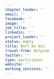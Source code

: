 ```yaml
---
chapter_leader: ''
email: ''
facebook: ''
image: ''
job_title: ''
linkedin: ''
project_leader: ''
status: empty
title: Bart De Win
travel-from: Belgium
twitter: ''
type: participant
website: ''
working_sessions: ''
---
```


<!-- put more details about participant here -->
